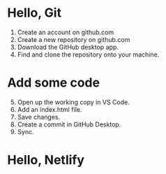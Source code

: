 # Hello, Git

1. Create an account on github.com
2. Create a new repository on github.com
3. Download the GitHub desktop app.
4. Find and clone the repository onto your machine.

# Add some code

5. Open up the working copy in VS Code.
6. Add an index.html file.
7. Save changes.
8. Create a commit in GitHub Desktop.
9. Sync.

# Hello, Netlify